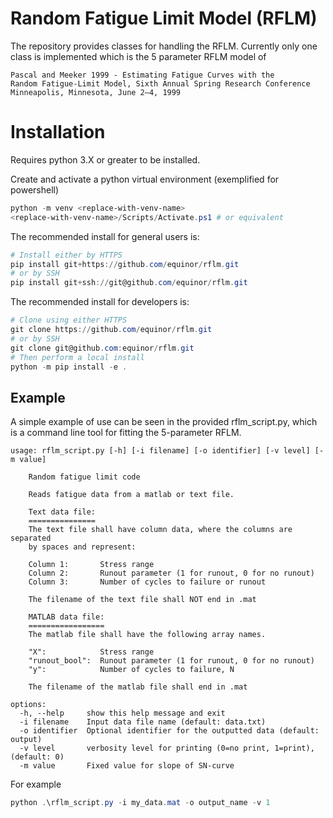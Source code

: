 # Random Fatigue Limit Model (RFLM)

The repository provides classes for handling the RFLM. Currently only one class is implemented which is the 5 parameter RFLM model of 
    
    Pascal and Meeker 1999 - Estimating Fatigue Curves with the
    Random Fatigue-Limit Model, Sixth Annual Spring Research Conference
    Minneapolis, Minnesota, June 2–4, 1999

# Installation

Requires python 3.X or greater to be installed.


Create and activate a python virtual environment (exemplified for powershell)

```powershell
python -m venv <replace-with-venv-name>
<replace-with-venv-name>/Scripts/Activate.ps1 # or equivalent
```

The recommended install for general users is:

```powershell
# Install either by HTTPS
pip install git+https://github.com/equinor/rflm.git
# or by SSH
pip install git+ssh://git@github.com/equinor/rflm.git
```

The recommended install for developers is:

```powershell
# Clone using either HTTPS
git clone https://github.com/equinor/rflm.git
# or by SSH
git clone git@github.com:equinor/rflm.git
# Then perform a local install
python -m pip install -e .
```

## Example

A simple example of use can be seen in the provided rflm_script.py, which is a command line tool for fitting the 5-parameter RFLM. 

```unix
usage: rflm_script.py [-h] [-i filename] [-o identifier] [-v level] [-m value]

    Random fatigue limit code

    Reads fatigue data from a matlab or text file.

    Text data file:
    ===============
    The text file shall have column data, where the columns are separated
    by spaces and represent:

    Column 1:       Stress range
    Column 2:       Runout parameter (1 for runout, 0 for no runout)
    Column 3:       Number of cycles to failure or runout

    The filename of the text file shall NOT end in .mat

    MATLAB data file:
    =================
    The matlab file shall have the following array names.

    "X":            Stress range
    "runout_bool":  Runout parameter (1 for runout, 0 for no runout)
    "y":            Number of cycles to failure, N

    The filename of the matlab file shall end in .mat

options:
  -h, --help     show this help message and exit
  -i filename    Input data file name (default: data.txt)
  -o identifier  Optional identifier for the outputted data (default: output)
  -v level       verbosity level for printing (0=no print, 1=print), (default: 0)
  -m value       Fixed value for slope of SN-curve
```

For example

```powershell
python .\rflm_script.py -i my_data.mat -o output_name -v 1
```
